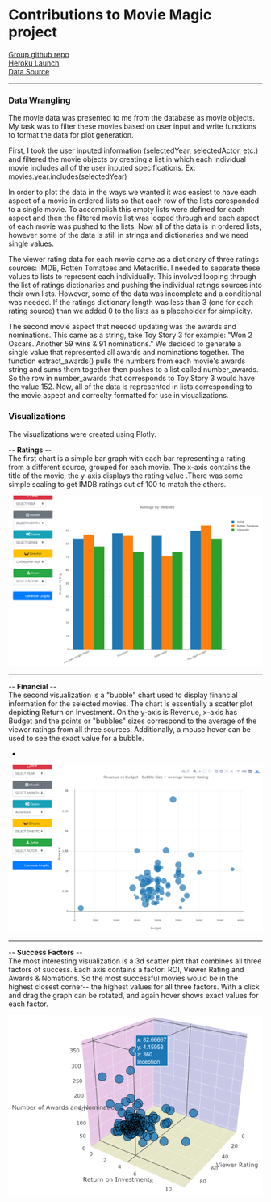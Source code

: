# Contributions to Movie Magic project


[Group github repo](https://github.com/vasmarm/Movie-Hawks)  
[Heroku Launch](https://obscure-bastion-66936.herokuapp.com/)\
[Data Source](https://www.kaggle.com/tmdb/tmdb-movie-metadata) 
***

### Data Wrangling

The movie data was presented to me from the database as movie objects. My task was to filter these movies based on user input and write functions to format the data for plot generation. 

First, I took the user inputed information (selectedYear, selectedActor, etc.) and filtered the movie objects by creating a list in which each individual movie includes all of the user inputed specifications. Ex: movies.year.includes(selectedYear)

In order to plot the data in the ways we wanted it was easiest to have each aspect of a movie in ordered lists so that each row of the lists coresponded to a single movie. To accomplish this empty lists were defined for each aspect and then the filtered movie list was looped through and each aspect of each movie was pushed to the lists. Now all of the data is in ordered lists, however some of the data is still in strings and dictionaries and we need single values. 

The viewer rating data for each movie came as a dictionary of three ratings sources: IMDB, Rotten Tomatoes and Metacritic. I needed to separate these values to lists to represent each individually. This involved looping through the list of ratings dictionaries and pushing the individual ratings sources into their own lists. However, some of the data was incomplete and a conditional was needed. If the ratings dictionary length was less than 3 (one for each rating source) than we added 0 to the lists as a placeholder for simplicity. 

The second movie aspect that needed updating was the awards and nominations. This came as a string, take Toy Story 3 for example: "Won 2 Oscars. Another 59 wins & 91 nominations." We decided to generate a single value that represented all awards and nominations together. The function extract_awards() pulls the numbers from each movie's awards string and sums them together then pushes to a list called number_awards. So the row in number_awards that corresponds to Toy Story 3 would have the value 152. Now, all of the data is represented in lists corresponding to the movie aspect and correclty formatted for use in visualizations. 

### Visualizations

The visualizations were created using Plotly. 

-- __Ratings__ -- \
The first chart is a simple bar graph with each bar representing a rating from a different source, grouped for each movie. The x-axis contains the title of the movie, the y-axis displays the rating value .There was some simple scaling to get IMDB ratings out of 100 to match the others. 


<p align="center">
  <img src="images/ratings_nolan.PNG">
</p>

***

-- __Financial__ -- \
The second visualization is a "bubble" chart used to display financial information for the selected movies. The chart is essentially a scatter plot depicting Return on Investment. On the y-axis is Revenue, x-axis has Budget and the points or "bubbles" sizes correspond to the average of the viewer ratings from all three sources. Additionally, a mouse hover can be used to see the exact value for a bubble. 

-

<p align="center">
  <img src="images/financial_adventure.PNG">
</p>

***

-- __Success Factors__ -- \
The most interesting visualization is a 3d scatter plot that combines all three factors of success. Each axis contains a factor: ROI, Viewer Rating and Awards & Nomations. So the most successful movies would be in the highest closest corner-- the highest values for all three factors. With a click and drag the graph can be rotated, and again hover shows exact values for each factor. 



<p align="center">
  <img src="images/movie_magic.png">
</p>





